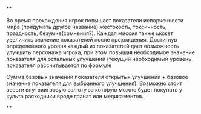 **

Во время прохождения игрок повышает показатели испорченности мира (придумать другое название) жестокость, токсичность, праздность, безумие(сомнения?). Каждая миссия также может увеличить значение показателей после прохождения. Достигнув определенного уровня каждый из показателей дает возможность улучшить персонажа игрока, при этом повышая необходимое значение показателя для остальных улучшений (текущий необходимый уровень показателя рассчитывается по формуле

Сумма базовых значений показателя открытых улучшений + базовое значение показателя для выбранного улучшения). Возможно стоит ввести внутриигровую валюту за которую можно будет покупать у культа расходники вроде гранат или медикаментов.

**